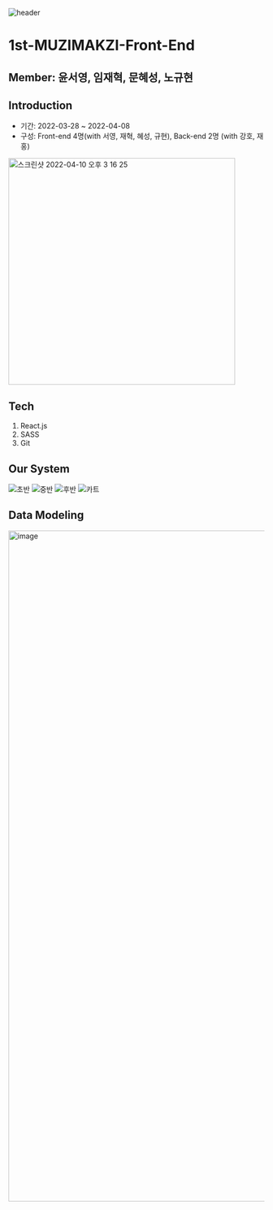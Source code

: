 ![header](https://capsule-render.vercel.app/api?type=wave&color=auto&height=300&section=header&text=MUZIMAKZI%20&fontSize=90)
# 1st-MUZIMAKZI-Front-End
## Member: 윤서영, 임재혁, 문혜성, 노규현



## Introduction
- 기간: 2022-03-28 ~ 2022-04-08
- 구성: Front-end 4명(with 서영, 재혁, 혜성, 규현), Back-end 2명 (with 강호, 재홍)
<img width="446" alt="스크린샷 2022-04-10 오후 3 16 25" src="https://user-images.githubusercontent.com/91510831/162605093-cf95817f-9fb3-4ea2-8a54-fd494e326ce7.png">


## Tech


1. React.js
2. SASS
3. Git


## Our System
![초반](https://user-images.githubusercontent.com/91510831/162604253-18d5c3ab-d20b-4140-a73b-43d1b2079c12.gif)
![중반](https://user-images.githubusercontent.com/91510831/162604327-675e9a84-4bc9-457b-9416-c93541028054.gif)
![후반](https://user-images.githubusercontent.com/91510831/162604372-ce705b3f-7963-4a8f-863b-cc0f7963addd.gif)
![카트](https://user-images.githubusercontent.com/91510831/162604400-48bd27bb-2328-4c18-abce-2c3505b2ad44.gif)

## Data Modeling
<img width="1320" alt="image" src="https://user-images.githubusercontent.com/91510831/162604626-6a255d08-087e-4378-8a46-96ccef7f6a31.png">
